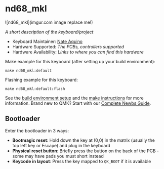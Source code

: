 # nd68_mkl

![nd68_mkl](imgur.com image replace me!)

*A short description of the keyboard/project*

* Keyboard Maintainer: [Nate Aquino](https://github.com/naquino14)
* Hardware Supported: *The PCBs, controllers supported*
* Hardware Availability: *Links to where you can find this hardware*

Make example for this keyboard (after setting up your build environment):

    make nd68_mkl:default

Flashing example for this keyboard:

    make nd68_mkl:default:flash

See the [build environment setup](https://docs.qmk.fm/#/getting_started_build_tools) and the [make instructions](https://docs.qmk.fm/#/getting_started_make_guide) for more information. Brand new to QMK? Start with our [Complete Newbs Guide](https://docs.qmk.fm/#/newbs).

## Bootloader

Enter the bootloader in 3 ways:

* **Bootmagic reset**: Hold down the key at (0,0) in the matrix (usually the top left key or Escape) and plug in the keyboard
* **Physical reset button**: Briefly press the button on the back of the PCB - some may have pads you must short instead
* **Keycode in layout**: Press the key mapped to `QK_BOOT` if it is available
